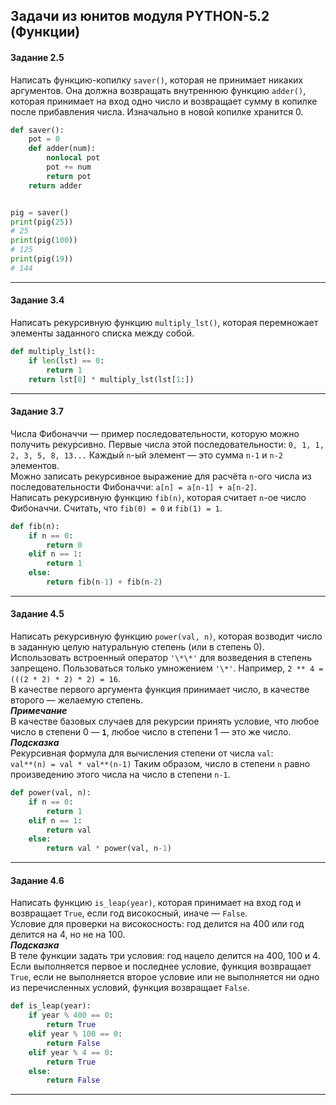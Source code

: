 ## Задачи из юнитов модуля PYTHON-5.2 (Функции) ##

#### **Задание 2.5** ####

Написать функцию-копилку `saver()`, которая не принимает никаких аргументов. Она
должна возвращать внутреннюю функцию `adder()`, которая принимает на вход одно
число и возвращает сумму в копилке после прибавления числа. Изначально в новой
копилке хранится 0.

```python
def saver():
    pot = 0
    def adder(num):
        nonlocal pot
        pot += num
        return pot
    return adder


pig = saver()
print(pig(25))
# 25
print(pig(100))
# 125
print(pig(19))
# 144
```

----

#### **Задание 3.4** ####

Написать рекурсивную функцию `multiply_lst()`, которая перемножает элементы
заданного списка между собой.

```python
def multiply_lst():
    if len(lst) == 0:
        return 1
    return lst[0] * multiply_lst(lst[1:])
```

----

#### **Задание 3.7** ####

Числа Фибоначчи&nbsp;&mdash; пример последовательности, которую можно получить
рекурсивно. Первые числа этой последовательности: `0, 1, 1, 2, 3, 5, 8, 13...`
Каждый `n`-ый элемент&nbsp;&mdash; это сумма `n-1` и `n-2` элементов.    
Можно записать рекурсивное выражение для расчёта `n`-ого числа из
последовательности Фибоначчи: `a[n] = a[n-1] + a[n-2]`.    
Написать рекурсивную функцию `fib(n)`, которая считает `n`-ое число Фибоначчи.
Считать, что `fib(0) = 0` и `fib(1) = 1`.

```python
def fib(n):
    if n == 0:
        return 0
    elif n == 1:
        return 1
    else:
        return fib(n-1) + fib(n-2)
```

----

#### **Задание 4.5** ####

Написать рекурсивную функцию `power(val, n)`, которая возводит число в заданную
целую натуральную степень (или в степень 0).    
Использовать встроенный оператор `'\*\*'` для возведения в степень запрещено.
Пользоваться только умножением `'\*'`. Например,
`2 ** 4 = (((2 * 2) * 2) * 2) = 16`.    
В качестве первого аргумента функция принимает число, в качестве
второго&nbsp;&mdash; желаемую степень.    
***Примечание***    
В качестве базовых случаев для рекурсии принять условие, что любое число в
степени&nbsp;0&nbsp;&mdash; **`1`**, любое число в степени&nbsp;1&nbsp;&mdash;
это же число.    
***Подсказка***    
Рекурсивная формула для вычисления степени от числа `val`:    
`val**(n) = val * val**(n-1)`
Таким образом, число в степени `n` равно произведению этого числа на число в
степени `n-1`.

```python
def power(val, n):
    if n == 0:
        return 1
    elif n == 1:
        return val
    else:
        return val * power(val, n-1)
```

----

#### **Задание 4.6** ####

Написать функцию `is_leap(year)`, которая принимает на вход год и возвращает
`True`, если год високосный, иначе&nbsp;&mdash; `False`.    
Условие для проверки на високосность: год делится на 400 или год делится на 4,
но не на 100.    
***Подсказка***    
В теле функции задать три условия: год нацело делится на 400, 100 и 4. Если
выполняется первое и последнее условие, функция возвращает `True`, если не
выполняется второе условие или не выполняется ни одно из перечисленных условий,
функция возвращает `False`.

```python
def is_leap(year):
    if year % 400 == 0:
        return True
    elif year % 100 == 0:
        return False
    elif year % 4 == 0:
        return True
    else:
        return False
```

----
